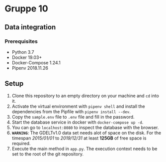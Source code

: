 # Gruppe 10

## Data integration

### Prerequisites

* Python 3.7
* Docker 19.03+
* Docker-Compose 1.24.1
* Pipenv 2018.11.26

## Setup

1. Clone this repository to an empty directory on your machine and `cd` into it.
2. Activate the virtual environment with `pipenv shell` and install the dependencies from the Pipfile with `pipenv install --dev`.
3. Copy the `sample.env` file to `.env` file and fill in the password.
4. Start the database service in docker with `docker-compose up -d`.
5. You can go to `localhost:8080` to inspect the database with the browser.
6. **`WARNING`**: The GDELTv1.0 data set needs alot of space on the disk. For the timespan *2015/01/01* to *2019/12/31* at least **125GB** of free space is required.
7. Execute the main method in `app.py`. The execution context needs to be set to the root of the git repository.